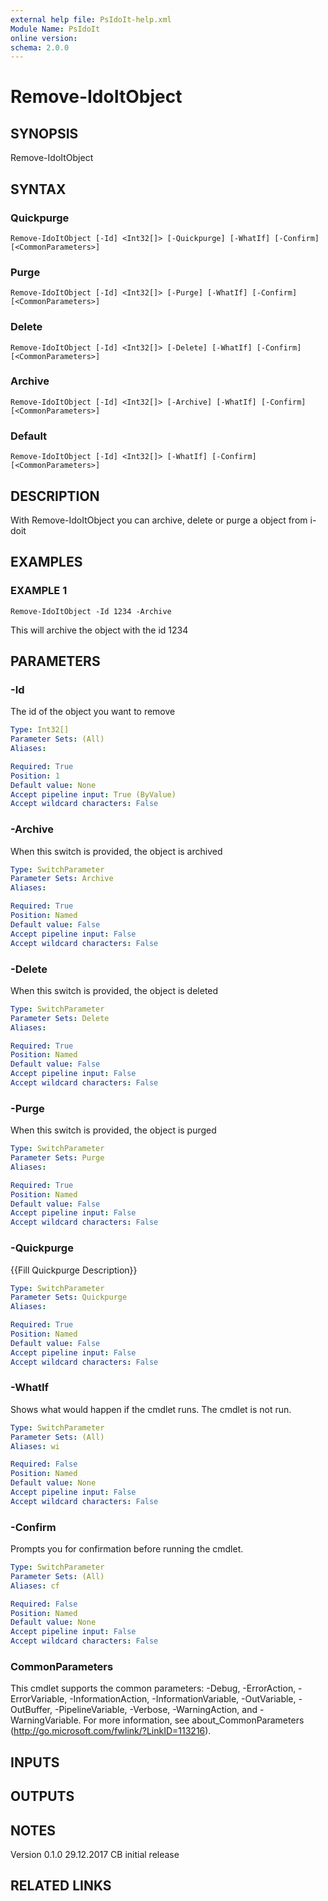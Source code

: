 ```yaml
---
external help file: PsIdoIt-help.xml
Module Name: PsIdoIt
online version:
schema: 2.0.0
---
```


# Remove-IdoItObject

## SYNOPSIS
Remove-IdoItObject

## SYNTAX

### Quickpurge
```
Remove-IdoItObject [-Id] <Int32[]> [-Quickpurge] [-WhatIf] [-Confirm] [<CommonParameters>]
```

### Purge
```
Remove-IdoItObject [-Id] <Int32[]> [-Purge] [-WhatIf] [-Confirm] [<CommonParameters>]
```

### Delete
```
Remove-IdoItObject [-Id] <Int32[]> [-Delete] [-WhatIf] [-Confirm] [<CommonParameters>]
```

### Archive
```
Remove-IdoItObject [-Id] <Int32[]> [-Archive] [-WhatIf] [-Confirm] [<CommonParameters>]
```

### Default
```
Remove-IdoItObject [-Id] <Int32[]> [-WhatIf] [-Confirm] [<CommonParameters>]
```

## DESCRIPTION
With Remove-IdoItObject you can archive, delete or purge a object from i-doit

## EXAMPLES

### EXAMPLE 1
```
Remove-IdoItObject -Id 1234 -Archive
```

This will archive the object with the id 1234

## PARAMETERS

### -Id
The id of the object you want to remove

```yaml
Type: Int32[]
Parameter Sets: (All)
Aliases:

Required: True
Position: 1
Default value: None
Accept pipeline input: True (ByValue)
Accept wildcard characters: False
```

### -Archive
When this switch is provided, the object is archived

```yaml
Type: SwitchParameter
Parameter Sets: Archive
Aliases:

Required: True
Position: Named
Default value: False
Accept pipeline input: False
Accept wildcard characters: False
```

### -Delete
When this switch is provided, the object is deleted

```yaml
Type: SwitchParameter
Parameter Sets: Delete
Aliases:

Required: True
Position: Named
Default value: False
Accept pipeline input: False
Accept wildcard characters: False
```

### -Purge
When this switch is provided, the object is purged

```yaml
Type: SwitchParameter
Parameter Sets: Purge
Aliases:

Required: True
Position: Named
Default value: False
Accept pipeline input: False
Accept wildcard characters: False
```

### -Quickpurge
{{Fill Quickpurge Description}}

```yaml
Type: SwitchParameter
Parameter Sets: Quickpurge
Aliases:

Required: True
Position: Named
Default value: False
Accept pipeline input: False
Accept wildcard characters: False
```

### -WhatIf
Shows what would happen if the cmdlet runs.
The cmdlet is not run.

```yaml
Type: SwitchParameter
Parameter Sets: (All)
Aliases: wi

Required: False
Position: Named
Default value: None
Accept pipeline input: False
Accept wildcard characters: False
```

### -Confirm
Prompts you for confirmation before running the cmdlet.

```yaml
Type: SwitchParameter
Parameter Sets: (All)
Aliases: cf

Required: False
Position: Named
Default value: None
Accept pipeline input: False
Accept wildcard characters: False
```

### CommonParameters
This cmdlet supports the common parameters: -Debug, -ErrorAction, -ErrorVariable, -InformationAction, -InformationVariable, -OutVariable, -OutBuffer, -PipelineVariable, -Verbose, -WarningAction, and -WarningVariable.
For more information, see about_CommonParameters (http://go.microsoft.com/fwlink/?LinkID=113216).

## INPUTS

## OUTPUTS

## NOTES
Version
0.1.0     29.12.2017  CB  initial release

## RELATED LINKS
